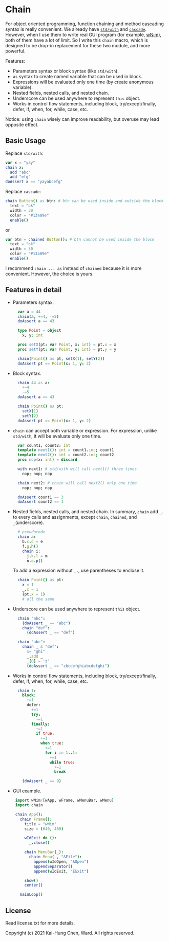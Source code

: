 # Chain
For object oriented programming, function chaining and method cascading syntax is really convenient. We already have [`std/with`](https://nim-lang.github.io/Nim/with.html) and [`cascade`](https://github.com/citycide/cascade). However, when I use them to write real GUI program (for example, [wNim](https://github.com/khchen/wNim)), both of them have a lot of limit. So I write this `chain` macro, which is designed to be drop-in replacement for these two module, and more powerful.

Features:
  * Parameters syntax or block syntax (like `std/with`).
  * `as` syntax to create named variable that can be used in block.
  * Expressions will be evaluated only one time (by create anonymous variable).
  * Nested fields, nested calls, and nested chain.
  * Underscore can be used anywhere to represent `this` object.
  * Works in control flow statements, including block, try/except/finally, defer, if, when, for, while, case, etc.

Notice: using `chain` wisely can improve readability, but overuse may lead opposite effect.

## Basic Usage
Replace `std/with`:
```nim
var x = "yay"
chain x:
  add "abc"
  add "efg"
doAssert x == "yayabcefg"
```

Replace `cascade`:
```nim
chain Button() as btn: # btn can be used inside and outside the block
  text = "ok"
  width = 30
  color = "#13a89e"
  enable()
```
or
```nim
var btn = chained Button(): # btn cannot be used inside the block
  text = "ok"
  width = 30
  color = "#13a89e"
  enable()
```

I recommend `chain ... as` instead of `chained` because it is more convenient. However, the choice is yours.

## Features in detail
* Parameters syntax.
  ```nim
    var a = 44
    chain(a, +=4, -=5)
    doAssert a == 43

    type Point = object
      x, y: int

    proc setX(pt: var Point, x: int) = pt.x = x
    proc setY(pt: var Point, y: int) = pt.y = y

    chain(Point() as pt, setX(1), setY(2))
    doAssert pt == Point(x: 1, y: 2)
  ```

* Block syntax.
  ```nim
    chain 44 as a:
      +=4
      -=5
    doAssert a == 43

    chain Point() as pt:
      setX(1)
      setY(2)
    doAssert pt == Point(x: 1, y: 2)
  ```

* `chain` can accept both variable or expression. For expression, unlike `std/with`, it will be evaluate only one time.
  ```nim
    var count1, count2: int
    template next1(): int = count1.inc; count1
    template next2(): int = count2.inc; count2
    proc nop(x: int) = discard

    with next1: # std/with will call next1() three times
      nop; nop; nop

    chain next2: # chain will call next2() only one time
      nop; nop; nop

    doAssert count1 == 3
    doAssert count2 == 1
  ```

* Nested fields, nested calls, and nested chain. In summary, `chain` add `_.` to every calls and assignments, except `chain`, `chained`, and `_`(underscore).
  ```nim
    # pseudocode
    chain a:
      b.c.d = e
      f.g.h()
      chain i:
        j.k.l = m
        n.o.p()
  ```
  To add a expression without `_.`, use parentheses to enclose it.
  ```nim
    chain Point() as pt:
      x = 1
      _.x = 1
      (pt.x = 1)
      # all the same
  ```

* Underscore can be used anywhere to represent `this` object.
  ```nim
    chain "abc":
      (doAssert _ == "abc")
      chain "def":
        (doAssert _ == "def")

    chain "abc":
      chain _ & "def":
        &= "ghi"
        _.add _
        _[0] = 'z'
        (doAssert _ == "zbcdefghiabcdefghi")
  ```

* Works in control flow statements, including block, try/except/finally, defer, if, when, for, while, case, etc.
  ```nim
    chain 1:
      block:
        +=1
        defer:
          +=1
          try:
            +=1
          finally:
            +=1
            if true:
              +=1
              when true:
                +=1
                for i in 1..1:
                  +=1
                  while true:
                    +=1
                    break

      (doAssert _ == 9)
  ```

* GUI example.
   ```nim
    import wNim/[wApp, wFrame, wMenuBar, wMenu]
    import chain

    chain App():
      chain Frame():
        title = "wNim"
        size = (640, 480)

        wIdExit do ():
          _.close()

        chain MenuBar(_):
          chain Menu(_, "&File"):
            append(wIdOpen, "&Open")
            appendSeparator()
            append(wIdExit, "E&xit")

        show()
        center()

      mainLoop()

   ```

## License
Read license.txt for more details.

Copyright (c) 2021 Kai-Hung Chen, Ward. All rights reserved.
